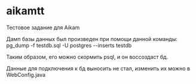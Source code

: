# aikamtt
Тестовое задание для Aikam

Дамп базы данных был произведен при помощи данной команды:  
pg_dump -f testdb.sql -U postgres --inserts testdb

Таким образом, его можно скормить psql, и он воссоздаст бд.

Данные для подключения к бд выносить не стал, изменить их можно в WebConfig.java
